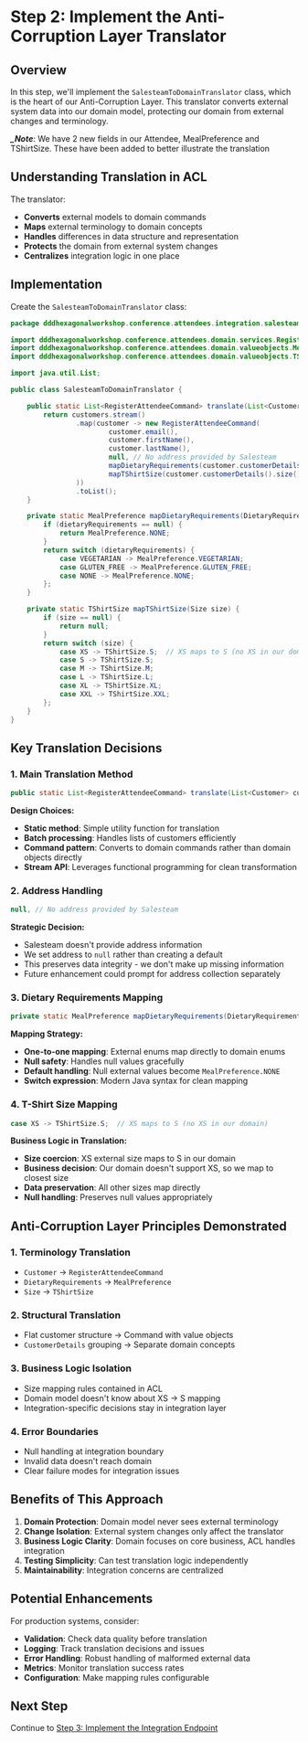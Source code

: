 # Step 2: Implement the Anti-Corruption Layer Translator

## Overview

In this step, we'll implement the `SalesteamToDomainTranslator` class, which is the heart of our Anti-Corruption Layer. This translator converts external system data into our domain model, protecting our domain from external changes and terminology.

***__Note_***: We have 2 new fields in our Attendee, MealPreference and TShirtSize.  These have been added to better illustrate the translation


## Understanding Translation in ACL

The translator:

- **Converts** external models to domain commands
- **Maps** external terminology to domain concepts
- **Handles** differences in data structure and representation
- **Protects** the domain from external system changes
- **Centralizes** integration logic in one place

## Implementation

Create the `SalesteamToDomainTranslator` class:

```java
package dddhexagonalworkshop.conference.attendees.integration.salesteam;

import dddhexagonalworkshop.conference.attendees.domain.services.RegisterAttendeeCommand;
import dddhexagonalworkshop.conference.attendees.domain.valueobjects.MealPreference;
import dddhexagonalworkshop.conference.attendees.domain.valueobjects.TShirtSize;

import java.util.List;

public class SalesteamToDomainTranslator {

    public static List<RegisterAttendeeCommand> translate(List<Customer> customers) {
        return customers.stream()
                .map(customer -> new RegisterAttendeeCommand(
                        customer.email(),
                        customer.firstName(),
                        customer.lastName(),
                        null, // No address provided by Salesteam
                        mapDietaryRequirements(customer.customerDetails().dietaryRequirements()),
                        mapTShirtSize(customer.customerDetails().size())
                ))
                .toList();
    }

    private static MealPreference mapDietaryRequirements(DietaryRequirements dietaryRequirements) {
        if (dietaryRequirements == null) {
            return MealPreference.NONE;
        }
        return switch (dietaryRequirements) {
            case VEGETARIAN -> MealPreference.VEGETARIAN;
            case GLUTEN_FREE -> MealPreference.GLUTEN_FREE;
            case NONE -> MealPreference.NONE;
        };
    }

    private static TShirtSize mapTShirtSize(Size size) {
        if (size == null) {
            return null;
        }
        return switch (size) {
            case XS -> TShirtSize.S;  // XS maps to S (no XS in our domain)
            case S -> TShirtSize.S;
            case M -> TShirtSize.M;
            case L -> TShirtSize.L;
            case XL -> TShirtSize.XL;
            case XXL -> TShirtSize.XXL;
        };
    }
}
```

## Key Translation Decisions

### 1. Main Translation Method

```java
public static List<RegisterAttendeeCommand> translate(List<Customer> customers)
```

**Design Choices:**

- **Static method**: Simple utility function for translation
- **Batch processing**: Handles lists of customers efficiently
- **Command pattern**: Converts to domain commands rather than domain objects directly
- **Stream API**: Leverages functional programming for clean transformation

### 2. Address Handling

```java
null, // No address provided by Salesteam
```

**Strategic Decision:**

- Salesteam doesn't provide address information
- We set address to `null` rather than creating a default
- This preserves data integrity - we don't make up missing information
- Future enhancement could prompt for address collection separately

### 3. Dietary Requirements Mapping

```java
private static MealPreference mapDietaryRequirements(DietaryRequirements dietaryRequirements)
```

**Mapping Strategy:**

- **One-to-one mapping**: External enums map directly to domain enums
- **Null safety**: Handles null values gracefully
- **Default handling**: Null external values become `MealPreference.NONE`
- **Switch expression**: Modern Java syntax for clean mapping

### 4. T-Shirt Size Mapping

```java
case XS -> TShirtSize.S;  // XS maps to S (no XS in our domain)
```

**Business Logic in Translation:**

- **Size coercion**: XS external size maps to S in our domain
- **Business decision**: Our domain doesn't support XS, so we map to closest size
- **Data preservation**: All other sizes map directly
- **Null handling**: Preserves null values appropriately

## Anti-Corruption Layer Principles Demonstrated

### 1. **Terminology Translation**

- `Customer` → `RegisterAttendeeCommand`
- `DietaryRequirements` → `MealPreference`
- `Size` → `TShirtSize`

### 2. **Structural Translation**

- Flat customer structure → Command with value objects
- `CustomerDetails` grouping → Separate domain concepts

### 3. **Business Logic Isolation**

- Size mapping rules contained in ACL
- Domain model doesn't know about XS → S mapping
- Integration-specific decisions stay in integration layer

### 4. **Error Boundaries**

- Null handling at integration boundary
- Invalid data doesn't reach domain
- Clear failure modes for integration issues

## Benefits of This Approach

1. **Domain Protection**: Domain model never sees external terminology
2. **Change Isolation**: External system changes only affect the translator
3. **Business Logic Clarity**: Domain focuses on core business, ACL handles integration
4. **Testing Simplicity**: Can test translation logic independently
5. **Maintainability**: Integration concerns are centralized

## Potential Enhancements

For production systems, consider:

- **Validation**: Check data quality before translation
- **Logging**: Track translation decisions and issues
- **Error Handling**: Robust handling of malformed external data
- **Metrics**: Monitor translation success rates
- **Configuration**: Make mapping rules configurable

## Next Step

Continue to [Step 3: Implement the Integration Endpoint](03-Inbound-Adapter.md)

